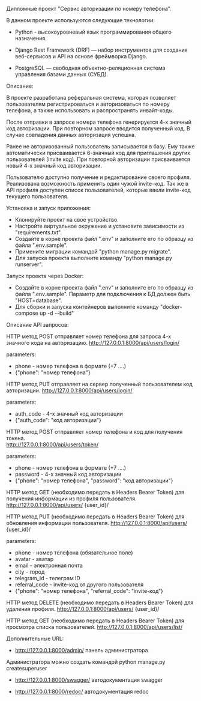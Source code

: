 Дипломные проект "Сервис авторизации по номеру телефона".

В данном проекте используются следующие технологии:

- Python - высокоуровневый язык программирования общего назначения.

- Django Rest Framework (DRF) — набор инструментов для создания веб-сервисов и API на основе фреймворка Django.

- PostgreSQL — свободная объектно-реляционная система управления базами данных (СУБД).

Описание:

В проекте разработана реферальная система, которая позволяет пользователям регистрироваться и авторизоваться по номеру телефона,
а также использовать и распространять инвайт-коды.

После отправки в запросе номера телефона генерируется 4-х значный код авторизации.
При повторном запросе вводится полученный код. В случае совпадения данных авторизация успешна.

Ранее не авторизованный пользователь записывается в базу. Ему также автоматически присваивается 6-значный код для приглашения других пользователей (invite код).
При повторной авторизации присваивается новый 4-х значный код авторизации.

Пользователю доступно получение и редактирование своего профиля. Реализована возможность применить один чужой invite-код.
Так же в API профиля доступен список пользователей, которые ввели invite-код текущего пользователя.

Установка и запуск приложения:

- Клонируйте проект на свое устройство.
- Настройте виртуальное окружение и установите зависимости из "requirements.txt".
- Создайте в корне проекта файл ".env" и заполните его по образцу из файла ".env.sample".
- Примените миграции командой "python manage.py migrate".
- Для запуска проекта выполните команду "python manage.py runserver".

Запуск проекта через Docker:

- Создайте в корне проекта файл ".env" и заполните его по образцу из файла ".env.sample". Параметр для подключения к БД должен быть "HOST=database".
- Для сборки и запуска контейнеров выполните команду "docker-compose up -d --build"

Описание API запросов:

HTTP метод POST отправляет номер телефона для запроса 4-х значного кода на авторизацию.
http://127.0.0.1:8000/api/users/login/

parameters:
- phone - номер телефона в формате (+7 ....)
- {"phone": "номер телефона"}


HTTP метод PUT отправляет на сервер полученный пользователем код авторизации. 
http://127.0.0.1:8000/api/users/login/

parameters:
- auth_code - 4-х значный код авторизации
- {"auth_code": "код авторизации"}


HTTP метод POST отправляет номер телефона и код для получения токена.  
http://127.0.0.1:8000/api/users/token/

parameters:
-  phone - номер телефона в формате (+7 ....)
-  password - 4-х значный код авторизации
-  {"phone": "номер телефона", "password": "код авторизации"}


HTTP метод GET (необходимо передать в Headers Bearer Token) для получения информации из профиля пользователя.
http://127.0.0.1:8000/api/users/ {user_id}/


HTTP метод PUT (необходимо передать в Headers Bearer Token) для обновления информации пользователя.
http://127.0.0.1:8000/api/users/ {user_id}/

parameters:
-  phone - номер телефона (обязательное поле)
-  avatar - аватар
-  email - электронная почта
-  city - город
-  telegram_id - телеграм ID
-  referral_code - invite-код от другого пользователя
-  {"phone": "номер телефона", "referral_code": "invite-код"}


HTTP метод DELETE (необходимо передать в Headers Bearer Token) для удаления профиля.
http://127.0.0.1:8000/api/users/ {user_id}/


HTTP метод GET (необходимо передать в Headers Bearer Token) для просмотра списка пользователей.
http://127.0.0.1:8000/api/users/list/


Дополнительные URL:

- http://127.0.0.1:8000/admin/ панель администратора

Администратора можно создать командой python manage.py createsuperuser

- http://127.0.0.1:8000/swagger/ автодокументация swagger

- http://127.0.0.1:8000/redoc/ автодокументация redoc